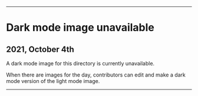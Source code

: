 
***

# Dark mode image unavailable

## 2021, October 4th

A dark mode image for this directory is currently unavailable.

When there are images for the day, contributors can edit and make a dark mode version of the light mode image.

***
